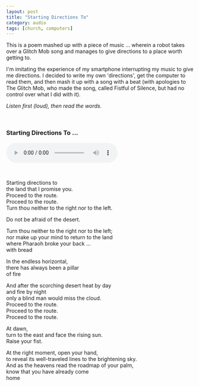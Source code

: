 ```yaml
---
layout: post
title: "Starting Directions To"
category: audio
tags: [church, computers]
---
```


This is a poem mashed up with a piece of music ... wherein a robot takes over a Glitch Mob song and manages to give directions to a place worth getting to.

I'm imitating the experience of my smartphone interrupting my music to give me directions. I decided to write my own 'directions', get the computer to read them, and then mash it up with a song with a beat (with apologies to The Glitch Mob, who made the song, called Fistful of Silence, but had no control over what I did with it).

*Listen first (loud), then read the words.*  
<p>&nbsp; </p>

### Starting Directions To ...

<audio width="300" height="32" controls="controls">
    <source src="/assets/startingdirectionsto.mp3" type="audio/mpeg" />
</audio>

<p>&nbsp; </p>
 
Starting directions to  
the land that I promise you.  
Proceed to the route.  
Proceed to the route.  
Turn thou neither to the right nor to the left.  

Do not be afraid of the desert.  

Turn thou neither to the right nor to the left;  
nor make up your mind to return to the land  
where Pharaoh broke your back ...  
with bread  

In the endless horizontal,  
there has always been a pillar  
of fire  

And after the scorching desert heat by day   
and fire by night  
only a blind man would miss the cloud.  
Proceed to the route.  
Proceed to the route.  
Proceed to the route.  

At dawn,  
turn to the east and face the rising sun.  
Raise your fist.  

At the right moment, open your hand,  
to reveal its well-traveled lines to the brightening sky.  
And as the heavens read the roadmap of your palm,  
know that you have already come  
home  
